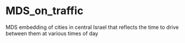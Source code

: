 # MDS_on_traffic
MDS embedding of cities in central Israel that reflects the time to drive between them at various times of day

